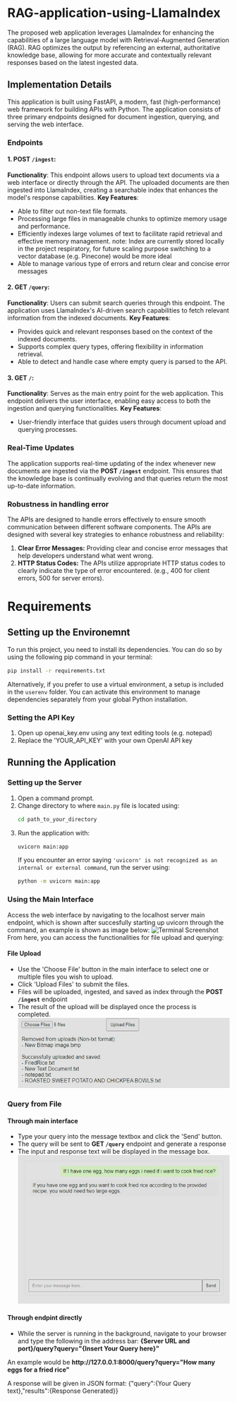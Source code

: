 # RAG-application-using-LlamaIndex
The proposed web application leverages LlamaIndex for enhancing the capabilities of a large language model with Retrieval-Augmented Generation (RAG). RAG optimizes the output by referencing an external, authoritative knowledge base, allowing for more accurate and contextually relevant responses based on the latest ingested data.

## Implementation Details
This application is built using FastAPI, a modern, fast (high-performance) web framework for building APIs with Python. The application consists of three primary endpoints designed for document ingestion, querying, and serving the web interface.

### Endpoints
#### 1. POST `/ingest`:
**Functionality**: This endpoint allows users to upload text documents via a web interface or directly through the API. The uploaded documents are then ingested into LlamaIndex, creating a searchable index that enhances the model's response capabilities.
**Key Features**: 
- Able to filter out non-text file formats. 
- Processing large files in manageable chunks to optimize memory usage and performance. 
- Efficiently indexes large volumes of text to facilitate rapid retrieval and effective memory management.
note: Index are currently stored locally in the project respiratory, for future scaling purpose switching to a vector database (e.g. Pinecone) would be more ideal
- Able to manage various type of errors and return clear and concise error messages
#### 2. GET `/query`:
**Functionality**: Users can submit search queries through this endpoint. The application uses LlamaIndex's AI-driven search capabilities to fetch relevant information from the indexed documents.
**Key Features**: 
- Provides quick and relevant responses based on the context of the indexed documents. 
- Supports complex query types, offering flexibility in information retrieval.
- Able to detect and handle case where empty query is parsed to the API.
#### 3. GET `/`:
**Functionality**: Serves as the main entry point for the web application. This endpoint delivers the user interface, enabling easy access to both the ingestion and querying functionalities.
**Key Features**: 
- User-friendly interface that guides users through document upload and querying processes. 

### Real-Time Updates
The application supports real-time updating of the index whenever new documents are ingested via the **POST `/ingest`** endpoint. This ensures that the knowledge base is continually evolving and that queries return the most up-to-date information.

### Robustness in handling error
The APIs are designed to handle errors effectively to ensure smooth communication between different software components. The APIs are designed with several key strategies to enhance robustness and reliability:
1. **Clear Error Messages:** Providing clear and concise error messages that help developers understand what went wrong.
2. **HTTP Status Codes:** The APIs utilize appropriate HTTP status codes to clearly indicate the type of error encountered.  (e.g., 400 for client errors, 500 for server errors).



# Requirements
## Setting up the Environemnt
To run this project, you need to install its dependencies. You can do so by using the following pip command in your terminal:

```bash
pip install -r requirements.txt
```

Alternatively, if you prefer to use a virtual environment, a setup is included in the `userenv` folder. You can activate this environment to manage dependencies separately from your global Python installation.

### Setting the API Key
1. Open up openai_key.env using any text editing tools (e.g. notepad)
2. Replace the 'YOUR_API_KEY' with your own OpenAI API key

## Running the Application
### Setting up the Server
1. Open a command prompt.
2. Change directory to where `main.py` file is located using:
   ```bash
   cd path_to_your_directory
   ```
3. Run the application with:
   ```bash
   uvicorn main:app
   ```
   If you encounter an error saying `'uvicorn' is not recognized as an internal or external command`, run the server using:
   ```bash
   python -m uvicorn main:app
   ```

### Using the Main Interface

Access the web interface by navigating to the localhost server main endpoint, which is shown after succesfully starting up uvicorn through the command, an example is shown as image below:
![Terminal Screenshot](./Images/Uvicorn.png)
From here, you can access the functionalities for file upload and querying:

#### File Upload

- Use the 'Choose File' button in the main interface to select one or multiple files you wish to upload.
- Click 'Upload Files' to submit the files.
- Files will be uploaded, ingested, and saved as index through the **POST `/ingest`** endpoint
- The result of the upload will be displayed once the process is completed.
![Upload response Screenshot](./Images/UploadFile.png)

### Query from File
#### Through main interface
- Type your query into the message textbox and click the 'Send' button.
- The query will be sent to **GET `/query`** endpoint and generate a response
- The input and response text will be displayed in the message box.
![Query response Screenshot](./Images/ResponseChat.png)

#### Through endpint directly
- While the server is running in the background, navigate to your browser and type the following in the address bar: **{Server URL and port}/query?query="{Insert Your Query here}"**

An example would be **ht<span>tp<span>://127.0.0.1:8000/query?query="How many eggs for a fried rice"**

A response will be given in JSON format: {"query":{Your Query text},"results":{Response Generated}}
